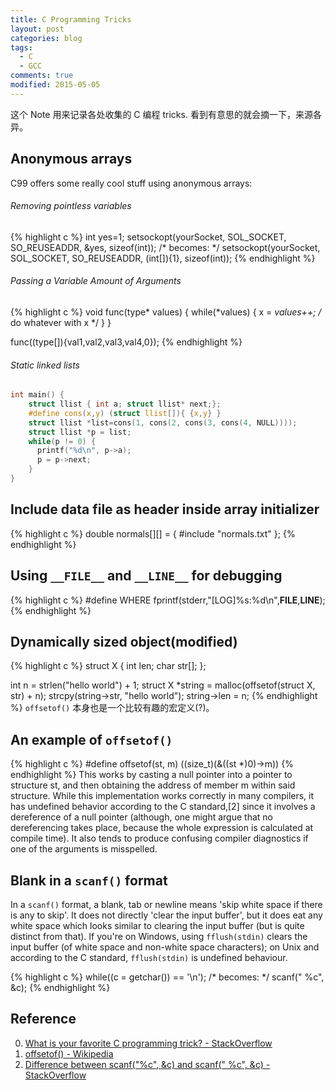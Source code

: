 ```yaml
---
title: C Programming Tricks
layout: post
categories: blog
tags:
  - C
  - GCC
comments: true
modified: 2015-05-05
---
```


这个 Note 用来记录各处收集的 C 编程 tricks. 看到有意思的就会摘一下，来源各异。

## Anonymous arrays
C99 offers some really cool stuff using anonymous arrays:

###### Removing pointless variables
{% highlight c %}
int yes=1;
setsockopt(yourSocket, SOL_SOCKET, SO_REUSEADDR, &yes, sizeof(int));
/* becomes: */
setsockopt(yourSocket, SOL_SOCKET, SO_REUSEADDR, (int[]){1}, sizeof(int));
{% endhighlight %}

###### Passing a Variable Amount of Arguments
{% highlight c %}
void func(type* values) {
    while(*values) {
        x = *values++;
        /* do whatever with x */
    }
}

func((type[]){val1,val2,val3,val4,0});
{% endhighlight %}

###### Static linked lists
```c
int main() {
    struct llist { int a; struct llist* next;};
    #define cons(x,y) (struct llist[]){ {x,y} }
    struct llist *list=cons(1, cons(2, cons(3, cons(4, NULL))));
    struct llist *p = list;
    while(p != 0) {
      printf("%d\n", p->a);
      p = p->next;
    }
}
```

## Include data file as header inside array initializer
{% highlight c %}
double normals[][] = {
  #include "normals.txt"
};
{% endhighlight %}

## Using `__FILE__` and `__LINE__` for debugging
{% highlight c %}
#define WHERE fprintf(stderr,"[LOG]%s:%d\n",__FILE__,__LINE__);
{% endhighlight %}

## Dynamically sized object(modified)
{% highlight c %}
struct X {
    int len;
    char str[];
};

int n = strlen("hello world") + 1;
struct X *string = malloc(offsetof(struct X, str) + n);
strcpy(string->str, "hello world");
string->len = n;
{% endhighlight %}
`offsetof()` 本身也是一个比较有趣的宏定义(?)。

## An example of `offsetof()`
{% highlight c %}
#define offsetof(st, m) ((size_t)(&((st *)0)->m))
{% endhighlight %}
This works by casting a null pointer into a pointer to structure st, and then obtaining the address of member m within said structure. While this implementation works correctly in many compilers, it has undefined behavior according to the C standard,[2] since it involves a dereference of a null pointer (although, one might argue that no dereferencing takes place, because the whole expression is calculated at compile time). It also tends to produce confusing compiler diagnostics if one of the arguments is misspelled.

## Blank in a `scanf()` format
In a `scanf()` format, a blank, tab or newline means 'skip white space if there is any to skip'. It does not directly 'clear the input buffer', but it does eat any white space which looks similar to clearing the input buffer (but is quite distinct from that). If you're on Windows, using `fflush(stdin)` clears the input buffer (of white space and non-white space characters); on Unix and according to the C standard, `fflush(stdin)` is undefined behaviour.

{% highlight c %}
while((c = getchar()) == '\n');
/* becomes: */
scanf(" %c", &c);
{% endhighlight %}

## Reference
0. [What is your favorite C programming trick? - StackOverflow](http://stackoverflow.com/questions/599365/what-is-your-favorite-c-programming-trick)
0. [offsetof() - Wikipedia](https://en.wikipedia.org/wiki/Offsetof)
0. [Difference between scanf("%c", &c) and scanf(" %c", &c) - StackOverflow](http://stackoverflow.com/questions/18491390/difference-between-scanfc-c-and-scanf-c-c)
